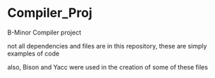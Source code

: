 # Compiler_Proj
B-Minor Compiler project

not all dependencies and files are in this repository, these are simply examples of code

also, Bison and Yacc were used in the creation of some of these files
